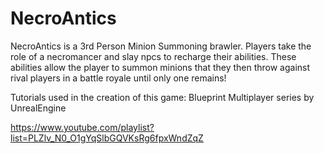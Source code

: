 # NecroAntics
NecroAntics is a 3rd Person Minion Summoning brawler. Players take the role of a necromancer and slay npcs to recharge their abilities.
These abilities allow the player to summon minions that they then throw against rival players in a battle royale until only one remains!


Tutorials used in the creation of this game:
Blueprint Multiplayer series by UnrealEngine

https://www.youtube.com/playlist?list=PLZlv_N0_O1gYqSlbGQVKsRg6fpxWndZqZ
